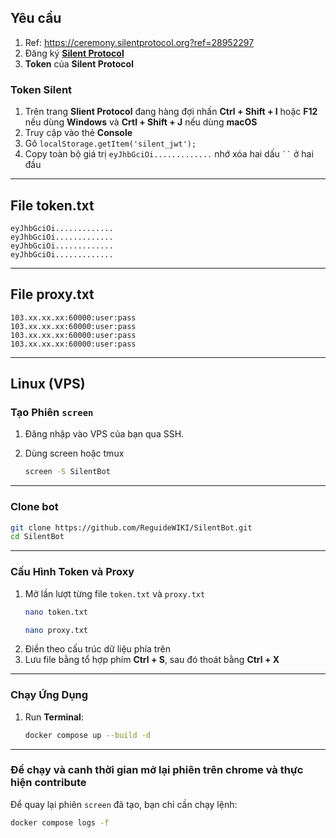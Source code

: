 ## Yêu cầu
1. Ref: https://ceremony.silentprotocol.org?ref=28952297
1. Đăng ký **[Silent Protocol ](https://ceremony.silentprotocol.org?ref=28952297)**
3. **Token** của **Silent Protocol**

### Token Silent
1. Trên trang **Slient Protocol** đang hàng đợi nhấn **Ctrl + Shift + I** hoặc **F12** nếu dùng **Windows** và **Crtl + Shift + J** nếu dùng **macOS**
2. Truy cập vào thẻ **Console**
3. Gõ `localStorage.getItem('silent_jwt');`
4. Copy toàn bộ giá trị `eyJhbGciOi.............` nhớ xóa hai dấu ` `` ` ở hai đầu

---

## File token.txt
```
eyJhbGciOi.............
eyJhbGciOi.............
eyJhbGciOi.............
eyJhbGciOi.............
```

---
## File proxy.txt
```
103.xx.xx.xx:60000:user:pass
103.xx.xx.xx:60000:user:pass
103.xx.xx.xx:60000:user:pass
103.xx.xx.xx:60000:user:pass
```

--- 
## Linux (VPS)

### Tạo Phiên `screen`

1. Đăng nhập vào VPS của bạn qua SSH.

2. Dùng screen hoặc tmux

   ```bash
   screen -S SilentBot
   ```
---

### Clone bot

   ```bash
   git clone https://github.com/ReguideWIKI/SilentBot.git
   cd SilentBot
   ```
---


### Cấu Hình Token và Proxy

1. Mở lần lượt từng file `token.txt` và `proxy.txt`
   ```bash
   nano token.txt
   ```
   ```bash
   nano proxy.txt
   ```
2. Điền theo cấu trúc dữ liệu phía trên
3. Lưu file bằng tổ hợp phím **Ctrl + S**, sau đó thoát bằng **Ctrl + X**
---

### Chạy Ứng Dụng

1. Run **Terminal**:
   ```bash
   docker compose up --build -d
   ```
---

### Để chạy và canh thời gian mở lại phiên trên chrome và thực hiện contribute

Để quay lại phiên `screen` đã tạo, bạn chỉ cần chạy lệnh:

```bash
docker compose logs -f
```
